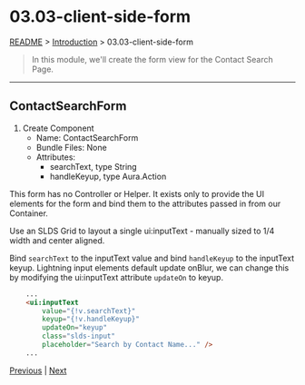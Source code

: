 # 03.03-client-side-form

[README](../../../README.md) > [Introduction](../../introduction.md) > 03.03-client-side-form

> In this module, we'll create the form view for the Contact Search Page.

---
## ContactSearchForm

 1. Create Component
	* Name: ContactSearchForm
	* Bundle Files: None
	* Attributes:
		* searchText, type String
		* handleKeyup, type Aura.Action

This form has no Controller or Helper. It exists only to provide the UI elements for the form and bind them to the attributes passed in from our Container.

Use an SLDS Grid to layout a single ui:inputText - manually sized to 1/4 width and center aligned.

Bind `searchText` to the inputText value and bind `handleKeyup` to the inputText keyup. Lightning input elements default update onBlur, we can change this by modifying the ui:inputText attribute `updateOn` to keyup.

```html
	...
	<ui:inputText
		value="{!v.searchText}"
		keyup="{!v.handleKeyup}"
		updateOn="keyup"
		class="slds-input"
		placeholder="Search by Contact Name..." />
	...
```

[Previous](03.02-client-side-container.md) | [Next](03.04-client-side-table.md)
